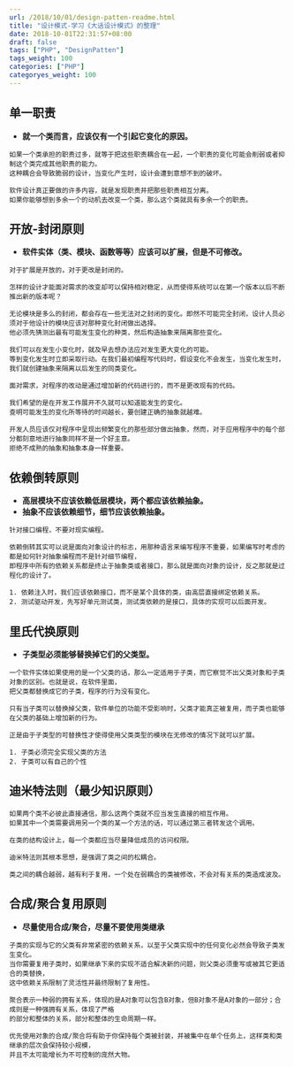 ```yaml
---
url: /2018/10/01/design-patten-readme.html
title: "设计模式-学习《大话设计模式》的整理"
date: 2018-10-01T22:31:57+08:00
draft: false
tags: ["PHP", "DesignPatten"]
tags_weight: 100
categories: ["PHP"]
categoryes_weight: 100
---
```


## 单一职责

- **就一个类而言，应该仅有一个引起它变化的原因。**

```
如果一个类承担的职责过多，就等于把这些职责耦合在一起，一个职责的变化可能会削弱或者抑制这个类完成其他职责的能力。
这种耦合会导致脆弱的设计，当变化产生时，设计会遭到意想不到的破坏。

软件设计真正要做的许多内容，就是发现职责并把那些职责相互分离。
如果你能够想到多余一个的动机去改变一个类，那么这个类就具有多余一个的职责。
```

## 开放-封闭原则

- **软件实体（类、模块、函数等等）应该可以扩展，但是不可修改。**

```
对于扩展是开放的，对于更改是封闭的。

怎样的设计才能面对需求的改变却可以保持相对稳定，从而使得系统可以在第一个版本以后不断推出新的版本呢？

无论模块是多么的封闭，都会存在一些无法对之封闭的变化。即然不可能完全封闭，设计人员必须对于他设计的模块应该对那种变化封闭做出选择。
他必须先猜测出最有可能发生变化的种类，然后构造抽象来隔离那些变化。

我们可以在发生小变化时，就及早去想办法应对发生更大变化的可能。
等到变化发生时立即采取行动。在我们最初编程写代码时，假设变化不会发生，当变化发生时，我们就创建抽象来隔离以后发生的同类变化。

面对需求，对程序的改动是通过增加新的代码进行的，而不是更改现有的代码。

我们希望的是在开发工作展开不久就可以知道能发生的变化。
查明可能发生的变化所等待的时间越长，要创建正确的抽象就越难。

开发人员应该仅对程序中呈现出频繁变化的那些部分做出抽象，然而，对于应用程序中的每个部分都刻意地进行抽象同样不是一个好主意。
拒绝不成熟的抽象和抽象本身一样重要。
```

## 依赖倒转原则

- **高层模块不应该依赖低层模块，两个都应该依赖抽象。**
- **抽象不应该依赖细节，细节应该依赖抽象。**

```
针对接口编程，不要对现实编程。

依赖倒转其实可以说是面向对象设计的标志，用那种语言来编写程序不重要，如果编写时考虑的都是如何针对抽象编程而不是针对细节编程，
即程序中所有的依赖关系都是终止于抽象类或者接口，那么就是面向对象的设计，反之那就是过程化的设计了。

1. 依赖注入时，我们应该依赖接口，而不是某个具体的类，由高层直接绑定依赖关系。
2. 测试驱动开发，先写好单元测试类，测试类依赖的是接口，具体的实现可以后面开发。
```

## 里氏代换原则

- **子类型必须能够替换掉它们的父类型。**

```
一个软件实体如果使用的是一个父类的话，那么一定适用于子类，而它察觉不出父类对象和子类对象的区别。也就是说，在软件里面，
把父类都替换成它的子类，程序的行为没有变化。

只有当子类可以替换掉父类，软件单位的功能不受影响时，父类才能真正被复用，而子类也能够在父类的基础上增加新的行为。

正是由于子类型的可替换性才使得使用父类类型的模块在无修改的情况下就可以扩展。

1. 子类必须完全实现父类的方法
2. 子类可以有自己的个性
```

## 迪米特法则（最少知识原则）

```
如果两个类不必彼此直接通信，那么这两个类就不应当发生直接的相互作用。
如果其中一个类需要调用另一个类的某一个方法的话，可以通过第三者转发这个调用。

在类的结构设计上，每一个类都应当尽量降低成员的访问权限。

迪米特法则其根本思想，是强调了类之间的松耦合。

类之间的耦合越弱，越有利于复用，一个处在弱耦合的类被修改，不会对有关系的类造成波及。
```
## 合成/聚合复用原则

- **尽量使用合成/聚合，尽量不要使用类继承**

```
子类的实现与它的父类有非常紧密的依赖关系，以至于父类实现中的任何变化必然会导致子类发生变化。
当你需要复用子类时，如果继承下来的实现不适合解决新的问题，则父类必须重写或被其它更适合的类替换，
这中依赖关系限制了灵活性并最终限制了复用性。

聚合表示一种弱的拥有关系，体现的是A对象可以包含B对象，但B对象不是A对象的一部分；合成则是一种强拥有关系，体现了严格
的部分和整体的关系，部分和整体的生命周期一样。

优先使用对象的合成/聚合将有助于你保持每个类被封装，并被集中在单个任务上，这样类和类继承的层次会保持较小规模，
并且不太可能增长为不可控制的庞然大物。
```

